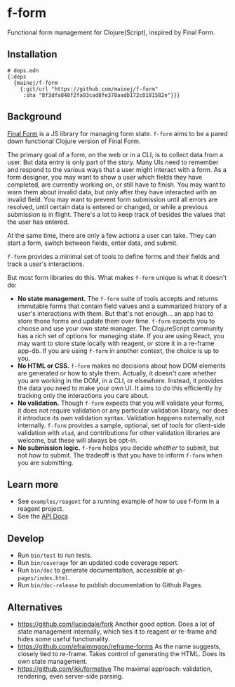 # f-form

Functional form management for Clojure(Script), inspired by Final Form.

## Installation

```
# deps.edn
{:deps
  {mainej/f-form
    {:git/url "https://github.com/mainej/f-form"
     :sha "8f3dfa848f2fa93cad8fe370aadb172c0181582e"}}}
```

## Background

[Final Form](https://final-form.org/) is a JS library for managing form state.
`f-form` aims to be a pared down functional Clojure version of Final Form.

The primary goal of a form, on the web or in a CLI, is to collect data from a
user. But data entry is only part of the story. Many UIs need to remember and
respond to the various ways that a user might interact with a form. As a form
designer, you may want to show a user which fields they have completed, are
currently working on, or still have to finish. You may want to warn them about
invalid data, but only after they have interacted with an invalid field. You may
want to prevent form submission until all errors are resolved, until certain
data is entered or changed, or while a previous submission is in flight. There's
a lot to keep track of besides the values that the user has entered.

At the same time, there are only a few actions a user can take. They can start a
form, switch between fields, enter data, and submit.

`f-form` provides a minimal set of tools to define forms and their fields and
track a user's interactions.

But most form libraries do this. What makes `f-form` unique is what it doesn't
do:

* **No state management.** The `f-form` suite of tools accepts and returns
  immutable forms that contain field values and a summarized history of a user's
  interactions with them. But that's not enough... an app has to store those
  forms and update them over time. `f-form` expects you to choose and use your
  own state manager. The ClojureScript community has a rich set of options for
  managing state. If you are using React, you may want to store state locally
  with reagent, or store it in a re-frame app-db. If you are using `f-form` in
  another context, the choice is up to you.
* **No HTML or CSS.** `f-form` makes no decisions about how DOM elements are
  generated or how to style them. Actually, it doesn't care whether you are
  working in the DOM, in a CLI, or elsewhere. Instead, it provides the data you
  need to make your own UI. It aims to do this efficiently by tracking only the
  interactions you care about.
* **No validation.** Though `f-form` expects that you will validate your forms,
  it does not require validation or any particular validation library, nor does
  it introduce its own validation syntax. Validation happens externally, not
  internally. `f-form` provides a sample, optional, set of tools for client-side
  validation with `vlad`, and contributions for other validation libraries are
  welcome, but these will always be opt-in.
* **No submission logic.** `f-form` helps you decide _whether_ to submit, but
  not _how_ to submit. The tradeoff is that you have to inform `f-form` when you
  are submitting.

## Learn more

* See `examples/reagent` for a running example of how to use f-form in a reagent
  project.
* See the [API Docs](https://mainej.github.io/f-form/)

## Develop

* Run `bin/test` to run tests.
* Run `bin/coverage` for an updated code coverage report.
* Run `bin/doc` to generate documentation, accessible at `gh-pages/index.html`.
* Run `bin/doc-release` to publish documentation to Github Pages.

## Alternatives

- https://github.com/luciodale/fork Another good option. Does a lot of state
  management internally, which ties it to reagent or re-frame and hides some
  useful functionality.
- https://github.com/efraimmgon/reframe-forms As the name suggests, closely tied
  to re-frame. Takes control of generating the HTML. Does its own state
  management.
- https://github.com/jkk/formative The maximal approach: validation, rendering,
  even server-side parsing.
